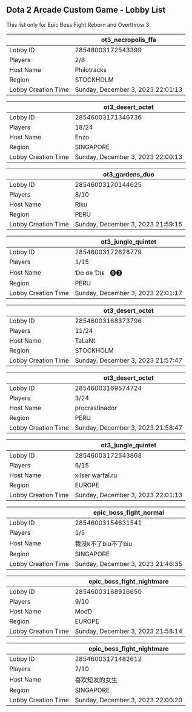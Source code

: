 ## Dota 2 Arcade Custom Game - Lobby List

This list only for Epic Boss Fight Reborn and Overthrow 3

|  | ot3_necropolis_ffa |
| ------ | ------ |
| Lobby ID | 28546003172543399 |
| Players | 2/8 |
| Host Name | Philotracks |
| Region | STOCKHOLM |
| Lobby Creation Time | Sunday, December 3, 2023 22:01:13 |


|  | ot3_desert_octet |
| ------ | ------ |
| Lobby ID | 28546003171346736 |
| Players | 18/24 |
| Host Name | Enzo |
| Region | SINGAPORE |
| Lobby Creation Time | Sunday, December 3, 2023 22:00:13 |


|  | ot3_gardens_duo |
| ------ | ------ |
| Lobby ID | 28546003170144625 |
| Players | 8/10 |
| Host Name | Riku |
| Region | PERU |
| Lobby Creation Time | Sunday, December 3, 2023 21:59:15 |


|  | ot3_jungle_quintet |
| ------ | ------ |
| Lobby ID | 28546003172628779 |
| Players | 1/15 |
| Host Name | Ɗᴏ   σʀ    Ɗɪᴇㅤ⓿❸ |
| Region | PERU |
| Lobby Creation Time | Sunday, December 3, 2023 22:01:17 |


|  | ot3_desert_octet |
| ------ | ------ |
| Lobby ID | 28546003168373796 |
| Players | 11/24 |
| Host Name | TaLaNt |
| Region | STOCKHOLM |
| Lobby Creation Time | Sunday, December 3, 2023 21:57:47 |


|  | ot3_desert_octet |
| ------ | ------ |
| Lobby ID | 28546003169574724 |
| Players | 3/24 |
| Host Name | procrastinador |
| Region | PERU |
| Lobby Creation Time | Sunday, December 3, 2023 21:58:47 |


|  | ot3_jungle_quintet |
| ------ | ------ |
| Lobby ID | 28546003172543868 |
| Players | 6/15 |
| Host Name | xilser warfal.ru |
| Region | EUROPE |
| Lobby Creation Time | Sunday, December 3, 2023 22:01:13 |


|  | epic_boss_fight_normal |
| ------ | ------ |
| Lobby ID | 28546003154631541 |
| Players | 1/5 |
| Host Name | 我没k不了biu不了biu |
| Region | SINGAPORE |
| Lobby Creation Time | Sunday, December 3, 2023 21:46:35 |


|  | epic_boss_fight_nightmare |
| ------ | ------ |
| Lobby ID | 28546003168916650 |
| Players | 9/10 |
| Host Name | ModD |
| Region | EUROPE |
| Lobby Creation Time | Sunday, December 3, 2023 21:58:14 |


|  | epic_boss_fight_nightmare |
| ------ | ------ |
| Lobby ID | 28546003171482612 |
| Players | 2/10 |
| Host Name | 喜欢短发的女生 |
| Region | SINGAPORE |
| Lobby Creation Time | Sunday, December 3, 2023 22:00:20 |


